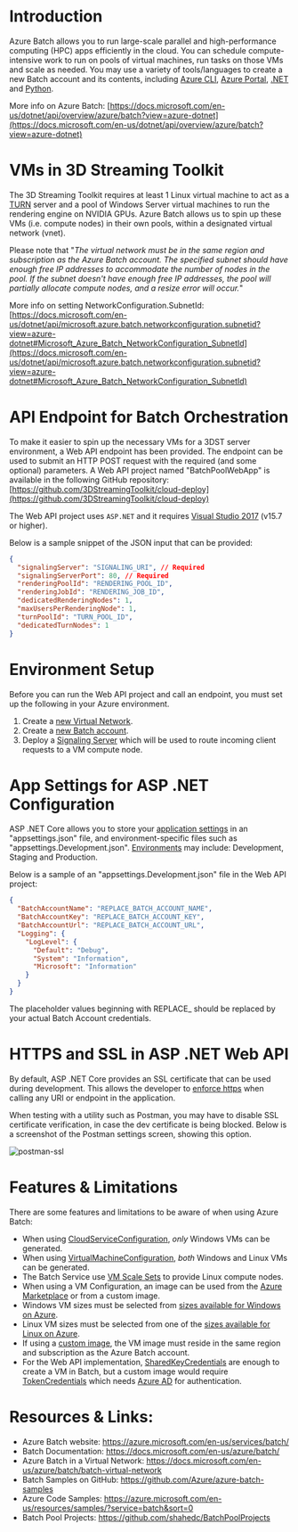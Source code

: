 # Introduction

Azure Batch allows you to run large-scale parallel and high-performance computing (HPC) apps efficiently in the cloud. You can schedule compute-intensive work to run on pools of virtual machines, run tasks on those VMs and scale as needed. You may use a variety of tools/languages to create a new Batch account and its contents, including [Azure CLI](https://docs.microsoft.com/en-us/azure/batch/quick-create-cli), [Azure Portal](https://docs.microsoft.com/en-us/azure/batch/quick-create-portal), [.NET](https://docs.microsoft.com/en-us/azure/batch/quick-run-dotnet) and [Python](https://docs.microsoft.com/en-us/azure/batch/quick-run-python). 

More info on Azure Batch: [https://docs.microsoft.com/en-us/dotnet/api/overview/azure/batch?view=azure-dotnet](https://docs.microsoft.com/en-us/dotnet/api/overview/azure/batch?view=azure-dotnet)


# VMs in 3D Streaming Toolkit

The 3D Streaming Toolkit requires at least 1 Linux virtual machine to act as a [TURN](https://en.wikipedia.org/wiki/Traversal_Using_Relays_around_NAT) server and a pool of Windows Server virtual machines to run the rendering engine on NVIDIA GPUs. Azure Batch allows us to spin up these VMs (i.e. compute nodes) in their own pools, within a designated virtual network (vnet).

Please note that "_The virtual network must be in the same region and subscription as the Azure Batch account. The specified subnet should have enough free IP addresses to accommodate the number of nodes in the pool. If the subnet doesn't have enough free IP addresses, the pool will partially allocate compute nodes, and a resize error will occur._"

More info on setting NetworkConfiguration.SubnetId: [https://docs.microsoft.com/en-us/dotnet/api/microsoft.azure.batch.networkconfiguration.subnetid?view=azure-dotnet#Microsoft_Azure_Batch_NetworkConfiguration_SubnetId](https://docs.microsoft.com/en-us/dotnet/api/microsoft.azure.batch.networkconfiguration.subnetid?view=azure-dotnet#Microsoft_Azure_Batch_NetworkConfiguration_SubnetId)

# API Endpoint for Batch Orchestration

To make it easier to spin up the necessary VMs for a 3DST server environment, a Web API endpoint has been provided. The endpoint can be used to submit an HTTP POST request with the required (and some optional) parameters. A Web API project named "BatchPoolWebApp" is available in the following GitHub repository:
[https://github.com/3DStreamingToolkit/cloud-deploy](https://github.com/3DStreamingToolkit/cloud-deploy)

The Web API project uses `ASP.NET` and it requires [Visual Studio 2017](https://visualstudio.com/vs) (v15.7 or higher).

Below is a sample snippet of the JSON input that can be provided:

```json
{
  "signalingServer": "SIGNALING_URI", // Required
  "signalingServerPort": 80, // Required
  "renderingPoolId": "RENDERING_POOL_ID",
  "renderingJobId": "RENDERING_JOB_ID",
  "dedicatedRenderingNodes": 1,
  "maxUsersPerRenderingNode": 1,
  "turnPoolId": "TURN_POOL_ID",
  "dedicatedTurnNodes": 1
}
```

# Environment Setup

Before you can run the Web API project and call an endpoint, you must set up the following in your Azure environment.
1. Create a [new Virtual Network](https://docs.microsoft.com/en-us/azure/virtual-network/quick-create-portal). 
2. Create a [new Batch account](https://docs.microsoft.com/en-us/azure/batch/batch-account-create-portal).
3. Deploy a [Signaling Server](https://github.com/3DStreamingToolkit/signal-3dstk) which will be used to route incoming client requests to a VM compute node.

# App Settings for ASP .NET Configuration

ASP .NET Core allows you to store your [application settings](https://docs.microsoft.com/en-us/aspnet/core/fundamentals/configuration/?view=aspnetcore-2.1&tabs=basicconfiguration) in an "appsettings.json" file, and environment-specific files such as "appsettings.Development.json". [Environments](https://docs.microsoft.com/en-us/aspnet/core/fundamentals/configuration/?view=aspnetcore-2.1&tabs=basicconfiguration) may include: Development, Staging and Production.

Below is a sample of an "appsettings.Development.json" file in the Web API project:

```json
{
  "BatchAccountName": "REPLACE_BATCH_ACCOUNT_NAME",
  "BatchAccountKey": "REPLACE_BATCH_ACCOUNT_KEY",
  "BatchAccountUrl": "REPLACE_BATCH_ACCOUNT_URL",
  "Logging": {
    "LogLevel": {
      "Default": "Debug",
      "System": "Information",
      "Microsoft": "Information"
    }
  }
}

```

The placeholder values beginning with REPLACE_ should be replaced by your actual Batch Account credentials.

# HTTPS and SSL in ASP .NET Web API

By default, ASP .NET Core provides an SSL certificate that can be used during development. This allows the developer to [enforce https](https://docs.microsoft.com/en-us/aspnet/core/security/enforcing-ssl?view=aspnetcore-2.1&tabs=visual-studio) when calling any URI or endpoint in the application. 

When testing with a utility such as Postman, you may have to disable SSL certificate verification, in case the dev certificate is being blocked. Below is a screenshot of the Postman settings screen, showing this option.

![postman-ssl](https://user-images.githubusercontent.com/779562/41788944-792426d4-761b-11e8-9e03-c8ad9b34173c.PNG)

# Features & Limitations

There are some features and limitations to be aware of when using Azure Batch:
* When using [CloudServiceConfiguration](https://docs.microsoft.com/en-us/dotnet/api/microsoft.azure.batch.cloudserviceconfiguration?view=azure-dotnet), _only_ Windows VMs can be generated.
* When using [VirtualMachineConfiguration](https://docs.microsoft.com/en-us/dotnet/api/microsoft.azure.batch.virtualmachineconfiguration?view=azure-dotnet), _both_ Windows and Linux VMs can be generated.
* The Batch Service use [VM Scale Sets](https://docs.microsoft.com/en-us/azure/virtual-machine-scale-sets/virtual-machine-scale-sets-overview) to provide Linux compute nodes. 
* When using a VM Configuration, an image can be used from the [Azure Marketplace](https://azure.microsoft.com/marketplace/virtual-machines/) or from a custom image.
* Windows VM sizes must be selected from [sizes available for Windows on Azure](https://docs.microsoft.com/en-us/azure/virtual-machines/windows/sizes?toc=%2fazure%2fvirtual-machines%2fwindows%2ftoc.json). 
* Linux VM sizes must be selected from one of the [sizes available for Linux on Azure](https://docs.microsoft.com/en-us/azure/virtual-machines/linux/sizes?toc=%2fazure%2fvirtual-machines%2flinux%2ftoc.json). 
* If using a [custom image](https://docs.microsoft.com/en-us/azure/batch/batch-custom-images), the VM image must reside in the same region and subscription as the Azure Batch account.
* For the Web API implementation, [SharedKeyCredentials](https://docs.microsoft.com/en-us/dotnet/api/microsoft.azure.batch.auth.batchsharedkeycredentials?view=azure-dotnet) are enough to create a VM in Batch, but a custom image would require [TokenCredentials](https://docs.microsoft.com/en-us/dotnet/api/microsoft.azure.batch.auth.batchtokencredentials?view=azure-dotnet) which needs [Azure AD](https://docs.microsoft.com/en-us/azure/batch/batch-aad-auth) for authentication.


# Resources & Links:
* Azure Batch website: https://azure.microsoft.com/en-us/services/batch/
* Batch Documentation: https://docs.microsoft.com/en-us/azure/batch/
* Azure Batch in a Virtual Network: https://docs.microsoft.com/en-us/azure/batch/batch-virtual-network
* Batch Samples on GitHub: https://github.com/Azure/azure-batch-samples
* Azure Code Samples: https://azure.microsoft.com/en-us/resources/samples/?service=batch&sort=0
* Batch Pool Projects: https://github.com/shahedc/BatchPoolProjects

